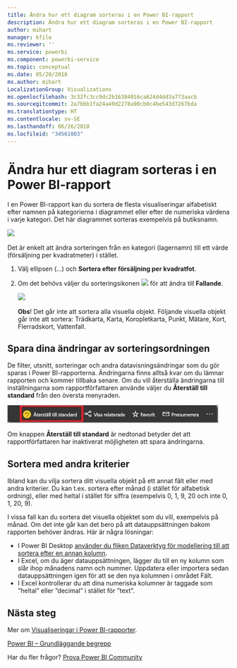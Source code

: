```yaml
---
title: Ändra hur ett diagram sorteras i en Power BI-rapport
description: Ändra hur ett diagram sorteras i en Power BI-rapport
author: mihart
manager: kfile
ms.reviewer: ''
ms.service: powerbi
ms.component: powerbi-service
ms.topic: conceptual
ms.date: 05/20/2018
ms.author: mihart
LocalizationGroup: Visualizations
ms.openlocfilehash: 3c32fc3cc9dc2b16384016ca624d4dd3a773aacb
ms.sourcegitcommit: 2a7bbb1fa24a49d2278a90cb0c4be543d7267bda
ms.translationtype: HT
ms.contentlocale: sv-SE
ms.lasthandoff: 06/26/2018
ms.locfileid: "34561803"
---
```

# <a name="change-how-a-chart-is-sorted-in-a-power-bi-report"></a>Ändra hur ett diagram sorteras i en Power BI-rapport
I en Power BI-rapport kan du sortera de flesta visualiseringar alfabetiskt efter namnen på kategorierna i diagrammet eller efter de numeriska värdena i varje kategori. Det här diagrammet sorteras exempelvis på butiksnamn.

![](media/power-bi-report-change-sort/pbi_chartsortcategory.png)

Det är enkelt att ändra sorteringen från en kategori (lagernamn) till ett värde (försäljning per kvadratmeter) i stället.

1. Välj ellipsen (...) och **Sortera efter försäljning per kvadratfot**.
2. Om det behövs väljer du sorteringsikonen ![](media/power-bi-report-change-sort/sorticon.png) för att ändra till **Fallande**.

   ![](media/power-bi-report-change-sort/sortby.gif)

   **Obs**! Det går inte att sortera alla visuella objekt.  Följande visuella objekt går inte att sortera: Trädkarta, Karta, Koropletkarta, Punkt, Mätare, Kort, Flerradskort, Vattenfall.

## <a name="saving-changes-you-make-to-sort-order"></a>Spara dina ändringar av sorteringsordningen
De filter, utsnitt, sorteringar och andra datavisningsändringar som du gör sparas i Power BI-rapporterna. Ändringarna finns alltså kvar om du lämnar rapporten och kommer tillbaka senare.  Om du vill återställa ändringarna till inställningarna som rapportförfattaren använde väljer du **Återställ till standard** från den översta menyraden. 

![beständig sortering](media/power-bi-report-change-sort/power-bi-reset-to-default.png)

Om knappen **Återställ till standard** är nedtonad betyder det att rapportförfattaren har inaktiverat möjligheten att spara ändringarna.

<a name="other"></a>
## <a name="sorting-using-other-criteria"></a>Sortera med andra kriterier
Ibland kan du vilja sortera ditt visuella objekt på ett annat fält eller med andra kriterier.  Du kan t.ex. sortera efter månad (i stället för alfabetisk ordning), eller med heltal i stället för siffra (exempelvis 0, 1, 9, 20 och inte 0, 1, 20, 9).  

I vissa fall kan du sortera det visuella objektet som du vill, exempelvis på månad.  Om det inte går kan det bero på att datauppsättningen bakom rapporten behöver ändras. Här är några lösningar:

* I Power BI Desktop [använder du fliken Dataverktyg för modellering till att sortera efter en annan kolumn](desktop-sort-by-column.md).
* I Excel, om du äger datauppsättningen, lägger du till en ny kolumn som slår ihop månadens namn och nummer. Uppdatera eller importera sedan datauppsättningen igen för att se den nya kolumnen i området Fält.
* I Excel kontrollerar du att dina numeriska kolumner är taggade som ”heltal” eller ”decimal” i stället för ”text”.

## <a name="next-steps"></a>Nästa steg
Mer om [Visualiseringar i Power BI-rapporter](power-bi-report-visualizations.md).

[Power BI – Grundläggande begrepp](service-basic-concepts.md)

Har du fler frågor? [Prova Power BI Community](http://community.powerbi.com/)
